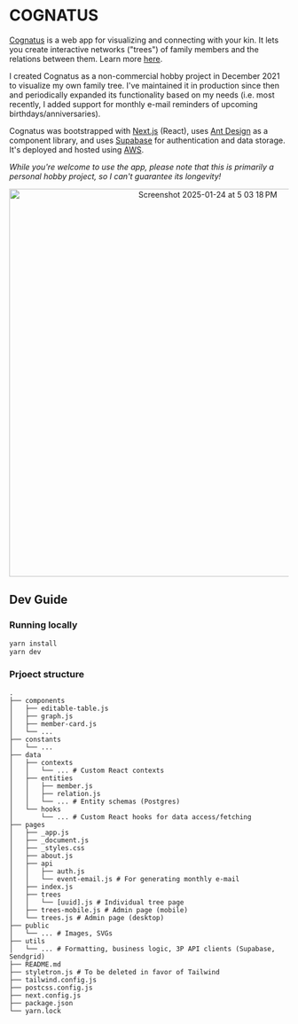 # COGNATUS

[Cognatus](https://www.cognatus.app) is a web app for visualizing and connecting with your kin. It lets you create interactive networks ("trees") of family members and the relations between them. Learn more [here](https://www.cognatus.app/about).

I created Cognatus as a non-commercial hobby project in December 2021 to visualize my own family tree. I've maintained it in production since then and periodically expanded its functionality based on my needs (i.e. most recently, I added support for monthly e-mail reminders of upcoming birthdays/anniversaries).

Cognatus was bootstrapped with [Next.js](https://nextjs.org/) (React), uses [Ant Design](https://ant.design/) as a component library, and uses [Supabase](https://supabase.io/) for authentication and data storage. It's deployed and hosted using [AWS](https://aws.amazon.com/).

_While you're welcome to use the app, please note that this is primarily a personal hobby project, so I can't guarantee its longevity!_

<p align="center">
  <a href="https://www.cognatus.app/trees/6168b760-a4c8-4f39-9e01-184401db5f0d" target="_blank">
    <img width="700" alt="Screenshot 2025-01-24 at 5 03 18 PM" src="https://github.com/user-attachments/assets/338d6f79-9ada-4232-93dc-0904324519bb" />
  </a>
</p>

## Dev Guide

### Running locally

```bash
yarn install
yarn dev
```

### Prjoect structure

```
.
├── components
│   ├── editable-table.js
│   ├── graph.js
│   ├── member-card.js
│   └── ...
├── constants
│   └── ...
├── data
│   ├── contexts
│   │   └── ... # Custom React contexts
│   ├── entities
│   │   ├── member.js
│   │   ├── relation.js
│   │   └── ... # Entity schemas (Postgres)
│   └── hooks
│       └── ... # Custom React hooks for data access/fetching
├── pages
│   ├── _app.js
│   ├── _document.js
│   ├── _styles.css
│   ├── about.js
│   ├── api
│   │   ├── auth.js
│   │   └── event-email.js # For generating monthly e-mail
│   ├── index.js
│   ├── trees
│   │   └── [uuid].js # Individual tree page
│   ├── trees-mobile.js # Admin page (mobile)
│   └── trees.js # Admin page (desktop)
├── public
│   └── ... # Images, SVGs
├── utils
│   └── ... # Formatting, business logic, 3P API clients (Supabase, Sendgrid)
├── README.md
├── styletron.js # To be deleted in favor of Tailwind
├── tailwind.config.js
├── postcss.config.js
├── next.config.js
├── package.json
└── yarn.lock
```
